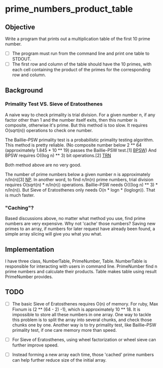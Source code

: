 # prime_numbers_product_table

## Objective
Write a program that prints out a multiplication table of the first 10 prime number.
- [ ] The program must run from the command line and print one table to STDOUT.
- [ ] The first row and column of the table should have the 10 primes, with each cell
containing the product of the primes for the corresponding row and column.

## Background

### Primality Test VS. Sieve of Eratosthenes
A naive way to check primality is trial division. For a given number n, if any factor other than 1 and the number itself exits, then this number is composite, otherwise it's prime. But this method is too slow. It requires O(sqrt(n)) operations to check one number.

The Baillie–PSW primality test is a probabilistic primality testing algorithm. This method is pretty reliable. (No composite number below 2 ** 64 (approximately 1.845 * 10 ** 19) passes the Baillie-PSW test.[1] [BPSW]) And BPSW requires O((log n) ** 3) bit operations.[2] [TRN]

Both method above are no very good.

The number of prime numbers below a given number n is approximately n/ln(n)[3] [NP]. In another word, to find n/ln(n) prime numbers, trial division requires O(sqrt(n) * n/ln(n)) operations. Baillie–PSW needs O(((log n) ** 3) * n/ln(n)). But Sieve of Eratosthenes only needs O(n * logn * (loglogn)). That is much faster.

### "Caching"?
Based discussions above, no matter what method you use, find prime numbers are very expensive.
Why not 'cache' those numbers? Saving new primes to an array, if numbers for later request have already been found, a simple array slicing will give you what you what.

## Implementation

I have three class, NumberTable, PrimeNumber, Table.
NumberTable is responsible for interacting with users in command line.
PrimeNumber find n prime numbers and calculate their products.
Table makes table using result PrimeNumber provides.


## TODO

- [ ] The basic Sieve of Eratosthenes requires O(n) of memory. For ruby, Max Fixnum is (2 ** (64 - 2) -1), which is approximately 10 ** 18. It is impossible to store all these numbers in one array. One way to tackle this problem is to split the array into several chunks, and check those chunks one by one. Another way is to try primality test, like Baillie–PSW primality test, if one care memory more than speed.

- [ ] For Sieve of Eratosthenes, using wheel factorization or wheel sieve can further improve speed.

- [ ] Instead forming a new array each time, those 'cached' prime numbers can help further reduce size of the initial array.

[BPSW]: http://www.trnicely.net/misc/bpsw.html
[TRN]: http://www.trnicely.net/misc/bpsw.html
[NP]: https://en.wikipedia.org/wiki/Prime_number
